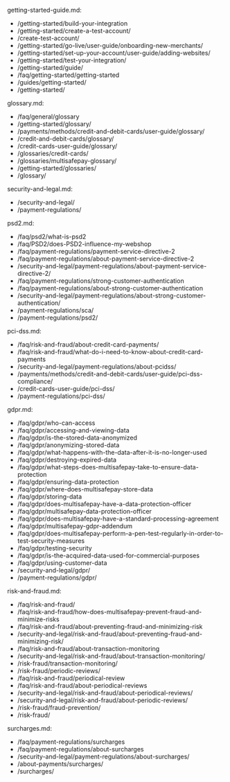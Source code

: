 getting-started-guide.md:
- /getting-started/build-your-integration
- /getting-started/create-a-test-account/
- /create-test-account/
- /getting-started/go-live/user-guide/onboarding-new-merchants/
- /getting-started/set-up-your-account/user-guide/adding-websites/
- /getting-started/test-your-integration/
- /getting-started/guide/
- /faq/getting-started/getting-started
- /guides/getting-started/
- /getting-started/

glossary.md:
- /faq/general/glossary
- /getting-started/glossary/
- /payments/methods/credit-and-debit-cards/user-guide/glossary/
- /credit-and-debit-cards/glossary/
- /credit-cards-user-guide/glossary/
- /glossaries/credit-cards/
- /glossaries/multisafepay-glossary/
- /getting-started/glossaries/
- /glossary/

security-and-legal.md:
- /security-and-legal/
- /payment-regulations/

psd2.md:
- /faq/psd2/what-is-psd2
- /faq/PSD2/does-PSD2-influence-my-webshop
- /faq/payment-regulations/payment-service-directive-2
- /faq/payment-regulations/about-payment-service-directive-2
- /security-and-legal/payment-regulations/about-payment-service-directive-2/
- /faq/payment-regulations/strong-customer-authentication
- /faq/payment-regulations/about-strong-customer-authentication
- /security-and-legal/payment-regulations/about-strong-customer-authentication/
- /payment-regulations/sca/
- /payment-regulations/psd2/

pci-dss.md:
- /faq/risk-and-fraud/about-credit-card-payments/
- /faq/risk-and-fraud/what-do-i-need-to-know-about-credit-card-payments
- /security-and-legal/payment-regulations/about-pcidss/
- /payments/methods/credit-and-debit-cards/user-guide/pci-dss-compliance/
- /credit-cards-user-guide/pci-dss/
- /payment-regulations/pci-dss/

gdpr.md:
- /faq/gdpr/who-can-access
- /faq/gdpr/accessing-and-viewing-data
- /faq/gdpr/is-the-stored-data-anonymized
- /faq/gdpr/anonymizing-stored-data
- /faq/gdpr/what-happens-with-the-data-after-it-is-no-longer-used
- /faq/gdpr/destroying-expired-data
- /faq/gdpr/what-steps-does-multisafepay-take-to-ensure-data-protection
- /faq/gdpr/ensuring-data-protection
- /faq/gdpr/where-does-multisafepay-store-data
- /faq/gdpr/storing-data
- /faq/gdpr/does-multisafepay-have-a-data-protection-officer
- /faq/gdpr/multisafepay-data-protection-officer
- /faq/gdpr/does-multisafepay-have-a-standard-processing-agreement
- /faq/gdpr/multisafepay-gdpr-addendum
- /faq/gdpr/does-multisafepay-perform-a-pen-test-regularly-in-order-to-test-security-measures
- /faq/gdpr/testing-security
- /faq/gdpr/is-the-acquired-data-used-for-commercial-purposes
- /faq/gdpr/using-customer-data
- /security-and-legal/gdpr/
- /payment-regulations/gdpr/

risk-and-fraud.md:
- /faq/risk-and-fraud/
- /faq/risk-and-fraud/how-does-multisafepay-prevent-fraud-and-minimize-risks
- /faq/risk-and-fraud/about-preventing-fraud-and-minimizing-risk
- /security-and-legal/risk-and-fraud/about-preventing-fraud-and-minimizing-risk/
- /faq/risk-and-fraud/about-transaction-monitoring
- /security-and-legal/risk-and-fraud/about-transaction-monitoring/
- /risk-fraud/transaction-monitoring/
- /risk-fraud/periodic-reviews/
- /faq/risk-and-fraud/periodical-review
- /faq/risk-and-fraud/about-periodical-reviews
- /security-and-legal/risk-and-fraud/about-periodical-reviews/
- /security-and-legal/risk-and-fraud/about-periodic-reviews/
- /risk-fraud/fraud-prevention/
- /risk-fraud/

surcharges.md:
- /faq/payment-regulations/surcharges
- /faq/payment-regulations/about-surcharges
- /security-and-legal/payment-regulations/about-surcharges/
- /about-payments/surcharges/
- /surcharges/